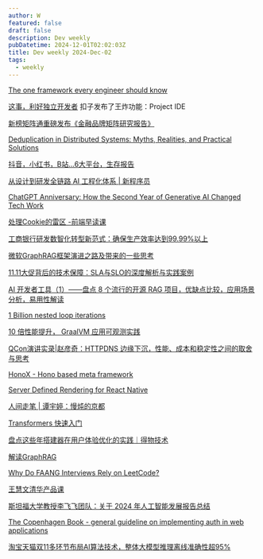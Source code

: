 ```yaml
---
author: W
featured: false
draft: false
description: Dev weekly
pubDatetime: 2024-12-01T02:02:03Z
title: Dev weekly 2024-Dec-02
tags:
  - weekly
---
```


[The one framework every engineer should know](https://read.highgrowthengineer.com/p/the-one-framework-every-engineer-must-know)

[这事，利好独立开发者](https://mp.weixin.qq.com/s?__biz=MjM5ODQ2MDIyMA%3D%3D&abtest_cookie=AAACAA%3D%3D&ascene=56&chksm=bf45c836175927b145696eafcb29476f43f4aa2612a79a0a7c9bd215ce0f9511837a0ead7a66&clicktime=1732855567&countrycode=CN&devicetype=android-34&enterid=1732855567&exportkey=n_ChQIAhIQpMduD8kF41Qi3gzZ2QL8GxLjAQIE97dBBAEAAAAAAHUHNrZhON8AAAAOpnltbLcz9gKNyK89dVj0Uu3aM32mWPc%2F3ZxpnvPtlxAPNhRqWGg70Xkaukq0huXXb4zz7RByv6bffNQep7WOy%2F01PaIs%2BLfrK%2FUtPeHdn6i08B%2B9zIJD6qulXmKENhO0XqE5jGUnoGEq2X4YdnLkZqnKwrvA75dkooF64zryX9ujrDczePA1oRRD%2BFG%2BkFAAwwfQCa9i19pMikk1Pfp4ucXwN6XLMIs33ghAxudONNIjatovOwttPa58U6K9pb373O%2F9eYVAvN8zLQxI&fasttmpl_flag=0&fasttmpl_fullversion=7491330-zh_CN-zip&fasttmpl_type=0&finder_biz_enter_id=4&flutter_pos=54&idx=1&lang=zh_CN&mid=2650730312&nettype=3gnet&pass_ticket=qKH9IGOEggBR7DvfvZ5SHA5vsN7eUqflr2nofELuQauafEtYLBH1OofyOmu51jQT&ranksessionid=1732854276&realreporttime=1732855567019&scene=90&session_us=gh_672f4fa64015&sessionid=1732854264&sn=c8da5ddd22b06430535cd82971b54f25&subscene=93&utm_source=pocket_shared&version=2800363a&wx_header=3&xtrack=1) 扣子发布了王炸功能：Project IDE

[新榜矩阵通重磅发布《金融品牌矩阵研究报告》](https://mp.weixin.qq.com/s?__biz=MzI3MzAxMDE5Ng%3D%3D&abtest_cookie=AAACAA%3D%3D&ascene=3&chksm=f129c5f369990f254311024597ca3f43a9082eda0ed538d0fccb0d247e69a8d367d4d72f286d&clicktime=1732854500&countrycode=CN&devicetype=android-34&enterid=1732854500&exportkey=n_ChQIAhIQ2s7GqXJTke2IlEOZQHxJlRLjAQIE97dBBAEAAAAAAJLlJ3vPoXEAAAAOpnltbLcz9gKNyK89dVj08nA3dhFjZ8W919UnVGFpWCvcwMQhnWLI3TnkciPMBmOvMP07I50GPHMLlnuRfg12ZBqJN%2BdqeT%2BPwbT1nLJGaBSPtHtlAKrPv%2BZULp2tRsiEWWYSGtmcnI7en00I3oNR7VmJIyyKqdrxwaZpd5TJ7OFRyn3KIt7s2sf0qvThl3HbSQIX1ImdPJMOdgwrp1XaJ4hLCjSJkVyw1dfENgBPOO%2BLFgbB%2FuIn4LaMohHp966uKKklNNLnu8V2g%2F9y&fasttmpl_flag=0&fasttmpl_fullversion=7491330-zh_CN-zip&fasttmpl_type=0&idx=1&lang=zh_CN&mid=2652174266&nettype=3gnet&pass_ticket=gv8dcmVrC%2B2NVkz4Nsjg%2Fd1MMXVHC49WYP%2BTkEaQV1M%2BNEyeWDczXPwg1dCLjFb%2B&realreporttime=1732854500624&scene=126&session_us=gh_6617a7e6fef9&sessionid=1732854264&sn=93d8cce8a9b405a3466bfda1b17e999d&subscene=10000&utm_source=pocket_shared&version=2800363a&wx_header=3)

[Deduplication in Distributed Systems: Myths, Realities, and Practical Solutions](https://www.architecture-weekly.com/p/deduplication-in-distributed-systems)

[抖音，小红书，B站...6大平台，生存报告](https://mp.weixin.qq.com/s?__biz=MjM5NjM5MjQ4MQ%3D%3D&abtest_cookie=AAACAA%3D%3D&ascene=56&chksm=bc67c439e843e28e2ec8ff0f382b83369e16227dd78f107ff234b77173f6281cec216286fe79&clicktime=1732854333&countrycode=CN&devicetype=android-34&enterid=1732854333&exportkey=n_ChQIAhIQZR%2FA23FF7obgrBebCSj5dRLjAQIE97dBBAEAAAAAAKGOOjIvL4MAAAAOpnltbLcz9gKNyK89dVj0SXt%2Fk%2FAw6lS0LyhN1L4%2BxOHSKz6jIL3OgdPxKkxVnlvjo9dZ9u%2BVP6Xh4FjM%2BuPFj11vfQvFha8R%2BHyAXn3nuq%2FADonrxG%2BaNautb30sYRVErClyjxNG9gP0iTE5b0blSSBrIgMD57vhDl65cIIgmcCA7Q%2FeYYLS3ExzDDadzlj1K6ExTvbW6PTg5R2sPedWkKTNuL7wbHufN8PdJF6IHJ0%2FT1ID7lgSuZgSYgyUmI7sjlay3CRXR7VhThNz&fasttmpl_flag=0&fasttmpl_fullversion=7491330-zh_CN-zip&fasttmpl_type=0&finder_biz_enter_id=4&flutter_pos=38&idx=1&lang=zh_CN&mid=2651757426&nettype=3gnet&pass_ticket=C0keYR09C%2FBGh%2FkbZcBPqyTeIZy3UgWA%2BSqZadNfAy76K3uV5TklxKscQ8AmDubz&ranksessionid=1732854276&realreporttime=1732854333089&scene=90&session_us=gh_cc764ea0efaa&sessionid=1732854264&sn=ecd26bfb4554749218bb64c637c81f18&subscene=93&utm_source=pocket_shared&version=2800363a&wx_header=3&xtrack=1)

[从设计到研发全链路 AI 工程化体系 | 新程序员](https://mp.weixin.qq.com/s?__biz=Mzg4MTYwMzY1Mw%3D%3D&abtest_cookie=AAACAA%3D%3D&ascene=56&chksm=ce2bd23f907f462451dcab51d7ffe81ca625e4bcc0c84c4e7d535a92b4db2fd6bdf08c81b16f&clicktime=1732794095&countrycode=CN&devicetype=android-34&enterid=1732794095&exportkey=n_ChQIAhIQl33cfvhxFk9UkN0w24Jn8RLjAQIE97dBBAEAAAAAABSfOYPpQpYAAAAOpnltbLcz9gKNyK89dVj0qmxBNCXnxXiYaJT7iO5HOicrqEvhYvNbNkCgICqHpoHXAbOzaTJAW36pBoa4lRaFklqcjrnwM6PgcZ58q3KDQePl3OR72D7kmifTsIiIoqyi3Me4zdok%2F%2BssV%2FKYXdoPSAYK2qpNMwiLGRbPv67fueBlTUa0fVzCb9%2BOjNSk60obo8qQSpdPA7iZNM1IJWE6chLsVh8W%2Ffas8blyL55H%2FR2gps2mwx3NIfjREVe7TnvTCp29RIGhT1aI62HR&fasttmpl_flag=0&fasttmpl_fullversion=7491330-zh_CN-zip&fasttmpl_type=0&finder_biz_enter_id=4&flutter_pos=12&idx=1&lang=zh_CN&mid=2247513617&nettype=WIFI&pass_ticket=uV6dozZtgH69y5IKOX7f%2BSplu8%2B0E0bb53sH1X%2FfXxH3vHqBQhuu%2FFJg1p%2FeieSU&ranksessionid=1732794043&realreporttime=1732794095223&scene=90&session_us=gh_4ef2f1ed6b20&sessionid=1732794062&sn=4a4ef6e0596251e80ad792da97307fa9&subscene=93&utm_source=pocket_shared&version=2800363a&wx_header=3&xtrack=1)

[ChatGPT Anniversary: How the Second Year of Generative AI Changed Tech Work](https://www.techrepublic.com/article/chatgpt-anniversary-2024/)

[处理Cookie的雷区 -前端早读课](https://mp.weixin.qq.com/s?__biz=MjM5MTA1MjAxMQ%3D%3D&abtest_cookie=AAACAA%3D%3D&ascene=56&chksm=bc15a9d35dc688b26c141bb875fdba823166047a4356035762b9d114bb7e59aa53e0c8397579&clicktime=1732694443&countrycode=CN&devicetype=android-34&enterid=1732694443&exportkey=n_ChQIAhIQu2NfnjRdoYTeVhj0tv8z%2FRLjAQIE97dBBAEAAAAAAJtxMZzQl90AAAAOpnltbLcz9gKNyK89dVj0H7M%2BZoKtLkJseCvsWX4XJxE3dDI5Asc%2F7H%2FAN7N9pb6d9rbKrwDF5YtIJPIR7gzrGqer%2FWy%2FWs3ZWnJ4jApHXRshpy7EUN2ro%2FcbDXe7NagaOEUpHN7xX7lCd6jwC4gzmu%2FmTEaoLu0UEhzTWjv5K5TlOkGtqpCtCpUIrVY0TgAdS%2FhLRd3T5jplQ12a31h%2FPLHa5iEJSZKiosZ%2BYPoUn8FKN7FcdM%2B3iJjBR8AUi%2FtCJu%2BESGONsWC49u1t&fasttmpl_flag=0&fasttmpl_fullversion=7488700-zh_CN-zip&fasttmpl_type=0&finder_biz_enter_id=4&flutter_pos=4&idx=1&lang=zh_CN&mid=2651274276&nettype=3gnet&pass_ticket=r54IXyfWY7JOEaG9WzUrPyK6idlLDZje%2FbzdQ0GG1U4gnzV9JzDDd%2FNCnfJfuVZe&ranksessionid=1732694389&realreporttime=1732694443209&scene=90&session_us=gh_780d1f7a7e67&sessionid=1732694431&sn=ca3ea247fd4b40bbbd7d5a4dc1932357&subscene=93&utm_source=pocket_shared&version=2800363a&wx_header=3&xtrack=1)

[工商银行研发数智化转型新范式：确保生产效率达到99.99%以上](https://mp.weixin.qq.com/s?__biz=MzkzMzQzNjQ5Mw%3D%3D&abtest_cookie=AAACAA%3D%3D&ascene=56&chksm=c3f64cc8e350e8a2fbb75eef4fa3c6ba42ea2ed2fd78fa1c5be5d072f50a0b72266bb2bc4d9c&clicktime=1732693058&countrycode=CN&devicetype=android-34&enterid=1732693058&exportkey=n_ChQIAhIQZ6EmtUlgtCvhu5%2BG%2FZZbCRLPAQIE97dBBAEAAAAAAGbcABIeph4AAAAOpnltbLcz9gKNyK89dVj0ANIhv0V1CrMmvu8E33EAyD1vMOTH4dRkiasgpp99UYg7s0HLfGuYEkuFzHwLTt9sPlMiocC%2BoDVU2UlfO4V9R1Zq9wTqNMCZduMJb02tQAhXUTQ5NLkk%2Fk6LH%2BwE1Tl3pgJxGgA%2Bpe2sophrK14rn1G80LDiKX1P2Ti9jKSCrHMTS4xg%2FNyOGCXvh4TNxknqgDIKBbcN922XQsvKWnGCE2%2Fg28CxhZOZeQ%3D%3D&fasttmpl_flag=0&fasttmpl_fullversion=7488700-zh_CN-zip&fasttmpl_type=0&finder_biz_enter_id=4&flutter_pos=6&idx=1&lang=zh_CN&mid=2247493630&nettype=WIFI&pass_ticket=pXuLUTCik0tuq277V9gsLcHZsCWAmzs6CLmnDPrtjBlFJ5s6k1eqd4JjWEcIE1SU&ranksessionid=1732693023&realreporttime=1732693058972&scene=90&session_us=gh_8e9ab6316c68&sessionid=1732693026&sn=fdb0050f3f64b0c18ef21d9a5abd687f&subscene=93&utm_source=pocket_shared&version=2800363a&wx_header=3&xtrack=1)

[微软GraphRAG框架演进之路及带来的一些思考](https://mp.weixin.qq.com/s?__biz=MzAxMjc3MjkyMg%3D%3D&abtest_cookie=AAACAA%3D%3D&ascene=56&chksm=82c524da979358ad343927c170af7f631ab1d797f94f63b8ef7a9249dd425f13fa8b443dcb86&clicktime=1732687524&countrycode=CN&devicetype=android-34&enterid=1732687524&exportkey=n_ChQIAhIQr%2BuQq5sxert3D9LxfSyTIxLjAQIE97dBBAEAAAAAAOJAKQfLxB4AAAAOpnltbLcz9gKNyK89dVj0w7fCnMwpk8JayhASR6eAulZ%2B4CENxOfuFtwzULYsXqZJuCrT9iq9uOWAQd1AASCBr0NvoMfe66b8ll1%2B7QBiQAMVpIIRoN2VGLsfH04e9Bo2L5fd%2FG7n69BcXaSjTwKgwILiKnWiNM8C41YhoGOLS96EyML%2FdkcbfDwXkpwGdYBSB98rPiE6d2LXhqXt2CeTuprn90RbweJMff4La%2FlaZZhTdACTW9N7xVpT7%2BgIdgiH6cNO0koMB8f%2FjmEz&fasttmpl_flag=0&fasttmpl_fullversion=7488477-zh_CN-zip&fasttmpl_type=0&finder_biz_enter_id=4&flutter_pos=17&idx=1&lang=zh_CN&mid=2648416301&nettype=WIFI&pass_ticket=lanvm4%2FtuMFYE2qqSXstUfSShaGktW8zUJ1VmGqqHjsIzWsPQ1YoZmsKY5giwR4H&ranksessionid=1732687096&realreporttime=1732687524129&scene=90&session_us=gh_dfcce54c6817&sessionid=1732687101&sn=a9342da0af1af43072989539b5548454&subscene=93&utm_source=pocket_shared&version=2800363a&wx_header=3&xtrack=1)

[11.11大促背后的技术保障：SLA与SLO的深度解析与实践案例](https://mp.weixin.qq.com/s?__biz=MzU1OTgxMTg2Nw%3D%3D&abtest_cookie=AAACAA%3D%3D&ascene=56&chksm=fd8217f16eba1815810178316ae8abf12dd3d559f7d52ea1b2ce98b7a55507fe17ecd5ab91fb&clicktime=1732680633&countrycode=CN&devicetype=android-34&enterid=1732680633&exportkey=n_ChQIAhIQvj6XS8ZJ4OuZhMNonGc%2BFhLjAQIE97dBBAEAAAAAAHKyKHyxfFIAAAAOpnltbLcz9gKNyK89dVj0h%2FXRzsSUXcVYXLfslK9G%2FHR8%2BehUjx9RqmdW3224RO%2FKSgf1ILfprpC4W0qjEXfhjIci6Xda9xep%2FmhsK%2BybHdn9wKU7Btaq9NxlG0AAJdi01chgNsBneFSM%2FKygaqRicS4DExzu6O%2BV%2FsBeDJXjxnEgHR2GQNAVkcLOvt3QMvenRB5yntTbv6UitP9eIuES%2BD5akcirCsWYzIoSBMIw0PeiQ%2F8JvCTW2FabJ%2FEPAh72tgnRuSOH%2FAAMqOlg&fasttmpl_flag=0&fasttmpl_fullversion=7488477-zh_CN-zip&fasttmpl_type=0&finder_biz_enter_id=4&flutter_pos=9&idx=1&lang=zh_CN&mid=2247510931&nettype=WIFI&pass_ticket=R0qtR6JZrgVMvaq29a%2FAV9jtLXjrYkf01g%2FR2G6DADmRxl2vznj4aKFj1WB%2Fj%2Bt5&ranksessionid=1732678837&realreporttime=1732680633943&scene=90&session_us=gh_922664ee5022&sessionid=1732678842&sn=cbc3df627f5d5f84514653e7f4617f5e&subscene=93&utm_source=pocket_shared&version=2800363a&wx_header=3&xtrack=1)

[AI 开发者工具（1）——盘点 8 个流行的开源 RAG 项目，优缺点比较，应用场景分析，易用性解读](https://mp.weixin.qq.com/s?__biz=Mzg2OTk1NDQ4Ng%3D%3D&abtest_cookie=AAACAA%3D%3D&ascene=56&chksm=cf906f736daabe950c618ee1d5a1584e9e5e94a4d9ba49349c081879988feb3e49de04e66cb5&clicktime=1732633841&countrycode=CN&devicetype=android-34&enterid=1732633841&exportkey=n_ChQIAhIQ6GSYvOR%2F9el1rMrm%2BkEFAhLjAQIE97dBBAEAAAAAAEGKILUQ1sEAAAAOpnltbLcz9gKNyK89dVj0FQ4E50WyOEDhVrXHFMKQYCtA8nWoe%2Fpn%2B4ocOaAxTgRDL4BmoKX7ltW60%2BLvdqhQ2UNEXGgqTS%2FAELq7FeCImVR7EvR%2BrmGKhHY%2BM%2FKKL9mUDSHPN4Ryz3GSBhmYNOnnYkA4iU%2FGxQXPzmO1nCsSEGmFSvVF5lVUFcHlnjTm63OeGaFaU92zCbrPDESciB3WQgtS1vs24Sw455xZUyWdX1JAAGcMtjgEGfsgxHQ1aa4A4ENaijcfAJjNEttA&fasttmpl_flag=0&fasttmpl_fullversion=7488477-zh_CN-zip&fasttmpl_type=0&finder_biz_enter_id=4&flutter_pos=1&idx=1&lang=zh_CN&mid=2247485476&nettype=WIFI&pass_ticket=sfT6qPJrlVG%2Bbxuykl8ux%2BSyo%2BjhJhC%2FumPjcP5vbGXSiK3ROY9fGfoIocSlzkzL&ranksessionid=1732633826&realreporttime=1732633841276&scene=90&session_us=gh_ec777b357608&sessionid=1732633832&sn=31d673363f68416265e61aff9e8fdb06&subscene=93&utm_source=pocket_shared&version=28003639&wx_header=3&xtrack=1)

[1 Billion nested loop iterations](https://benjdd.com/languages/)

[10 倍性能提升， GraalVM 应用可观测实践](https://mp.weixin.qq.com/s?__biz=MzIzOTU0NTQ0MA%3D%3D&abtest_cookie=AAACAA%3D%3D&ascene=56&chksm=e92a1ae1de5d93f7ecbfeabbe2f15015f2ee7b455013f7dcf61c7eaf1707072b599bdc3b4711&clicktime=1732529465&countrycode=CN&devicetype=android-34&enterid=1732529465&exportkey=n_ChQIAhIQgzJAZmCLARrYgGIL6AXsQRLjAQIE97dBBAEAAAAAACj0KK7WM7IAAAAOpnltbLcz9gKNyK89dVj0IQVkf%2BUGaeU%2FWT0H69noO9kQws2nLPDyJPcYmhKzt4%2BFQDijkEgMs68FlkursDL0W5FRfb7avkWib8IkA2OIAb7DKQz%2FjClaungH00Fsjmw9dlQRoRHaZkGvSMrOa3D5k1GZyWmnc9zHGKm%2FdL4nsr1udXarPG1bWZFV18Cu4yPczqo6%2FVlLacYJqfg8F2Ip19av%2BImHjArYiLUc%2FX%2B1jcA1cg9VmpiaHJZAJpQ%2Frp9KElyGgqX8P7jwx1oH&fasttmpl_flag=0&fasttmpl_fullversion=7487041-zh_CN-zip&fasttmpl_type=0&finder_biz_enter_id=4&flutter_pos=2&idx=1&lang=zh_CN&mid=2247542766&nettype=WIFI&pass_ticket=WfXue1qV%2Fs4GjGOC%2Fr5UwZ9CoYIR1mZpTdC9k2BTB9qSt9xyOUC1UbExLoC89pYK&ranksessionid=1732529361&realreporttime=1732529465429&scene=90&session_us=gh_7fc9311f04ad&sessionid=1732529364&sn=5e1b577511ed35fb73941d220926b71d&subscene=93&utm_source=pocket_shared&version=28003639&wx_header=3)

[QCon演讲实录|赵彦奇：HTTPDNS 边缘下沉，性能、成本和稳定性之间的取舍与思考](https://mp.weixin.qq.com/s?__biz=MzI1MzYzMjE0MQ%3D%3D&abtest_cookie=AAACAA%3D%3D&ascene=56&chksm=e874ccbae126d6b8016b7c85d97ceded230b735da9002482631f8ef1ff565e22cee774891ade&clicktime=1732529418&countrycode=CN&devicetype=android-34&enterid=1732529418&exportkey=n_ChQIAhIQN3vkMJANpzDZXCqWy1WkQxLjAQIE97dBBAEAAAAAAJcHL9apM%2FQAAAAOpnltbLcz9gKNyK89dVj002iIhP0c4khsfixAxXz%2FcPE4SmUA54l5195v0N3I0TCWzXwuSfAAMzUHqMKls1nyIEqGctXf8nLDwGnP2UNrgMcELNIRExazeGs9k24LpNJ2UbH%2FDZhPfDTSgGWAkOkuYFKggRepuRIaHOgd7wCXXszYjcd%2BSX3g0dCWEdAEiTknjkG%2F6Lyw4anuKPU7FR9MYAVi15dMroSLD6oIhLPKdpIeYyaswLZ1C1cWAcPfqLvSlN%2FFlkrzHGtpdz0Q&fasttmpl_flag=0&fasttmpl_fullversion=7487041-zh_CN-zip&fasttmpl_type=0&finder_biz_enter_id=4&flutter_pos=1&idx=1&lang=zh_CN&mid=2247511935&nettype=WIFI&pass_ticket=%2FGrF%2FudJGwdnNwqADK9LZwGNyZLZCS0lcU%2FVkrwR9HgB6YVWfISr4YSkoIXU8Pyo&ranksessionid=1732529361&realreporttime=1732529418817&scene=90&session_us=gh_24231986c9c8&sessionid=1732529364&sn=88a8d4ab292bb9ee27d1b437b06b7922&subscene=93&utm_source=pocket_shared&version=28003639&wx_header=3&xtrack=1)

[HonoX - Hono based meta framework](https://github.com/honojs/honox)

[Server Defined Rendering for React Native](https://github.com/rise-tools/rise-tools)

[人间走笔 | 谭宇婷：慢炖的京都](https://mp.weixin.qq.com/s?__biz=MzA3MDE5NTIwOQ%3D%3D&abtest_cookie=AAACAA%3D%3D&ascene=56&chksm=baec47275532e154b00e0fa1a11d58466cef2c7ce829bee40d6005092c0ecb21bbc8a29be315&clicktime=1732501703&countrycode=CN&devicetype=android-34&enterid=1732501703&exportkey=n_ChQIAhIQnrSackeKGlClqsk5weNxsxLjAQIE97dBBAEAAAAAALMqJuY959MAAAAOpnltbLcz9gKNyK89dVj0LScnIb8jy%2FE%2FNGUehHJUHak8fGhjeGDbKKy242dST5ivMPsmldES8gsFDH%2FSOuhSXeXiXoczkD7QKfuPZu4Vc7OUIimol80VjWSHUeZg%2FUDQAXv0msm%2FmtjYdpPkJV8poyrvzfEzygQFEYHSX2nN%2FzLigSo4QeaQkR7rLdmxWKJi1X7GGPZf%2B%2B3L37zQGnex5B0DgIu%2B%2Fpk3in2tAY%2FpNcRolXWbThWo9veIQBxWHt%2F9Lekyrm2PY5GquIdg&fasttmpl_flag=0&fasttmpl_fullversion=7482634-zh_CN-zip&fasttmpl_type=0&finder_biz_enter_id=4&flutter_pos=3&idx=1&lang=zh_CN&mid=2687027619&nettype=3gnet&pass_ticket=PoXI2eO06aUty6ntRRAk6szwRcPwYYg90bD4IC0SgCmbFbJ36Tla6TLOY3Pas68z&ranksessionid=1732500673&realreporttime=1732501703301&scene=90&session_us=gh_0772a0233afd&sessionid=1732500686&sn=414c8a6e9ca335db988ae06fe395d3e2&subscene=93&utm_source=pocket_shared&version=28003639&wx_header=3&xtrack=1)

[Transformers 快速入门](https://transformers.run/)

[盘点这些年搭建器在用户体验优化的实践｜得物技术](https://mp.weixin.qq.com/s?__biz=MzkxNTE3ODU0NA%3D%3D&ascene=56&clicktime=1732499720&enterid=1732499720&fasttmpl_flag=0&fasttmpl_fullversion=7482634-zh_CN-zip&fasttmpl_type=0&idx=1&mid=2247535369&realreporttime=1732499720310&scene=1&sessionid=1732499688&sn=0240ae537043cd1cfadc5f0ec918a7a6&subscene=10000&utm_source=pocket_shared)

[解读GraphRAG](https://mp.weixin.qq.com/s?__biz=MzAwOTcyNzA0OQ%3D%3D&abtest_cookie=AAACAA%3D%3D&ascene=56&chksm=8143b2e0c72389122b89505b752b73a172fc64091c9ec1919834939666fae125a63ca1c594e2&clicktime=1732493709&countrycode=CN&devicetype=android-34&enterid=1732493709&exportkey=n_ChQIAhIQOJ80969T0xQMKvAJmnpwsBLjAQIE97dBBAEAAAAAAKu%2BAjtE6MwAAAAOpnltbLcz9gKNyK89dVj00faw0WlSaVik6AsY%2F624rBcBXlBBgg8R4uR0f7jINHFhjtpZ4FekXhgOEj2ZmjqVRCIG0BD5KKs3vl1YUgm0nKFy10%2Bq28oOQ5NQIkWbofl1B%2F9lQMEOlEnOiYECGFiWfu1PlSMBGRpsr26umaClj8DiSynUkWox3Vq%2F0Q8GsByt1%2B9%2F0%2FZfiuQIS5876Pnk0hcYThTtXGRW0Nzs7hII0yUff44fILdekc20CXp%2Fg%2BHtsmc0bgQkncPep2ZW&fasttmpl_flag=0&fasttmpl_fullversion=7482634-zh_CN-zip&fasttmpl_type=0&finder_biz_enter_id=4&flutter_pos=6&idx=1&lang=zh_CN&mid=2658979555&nettype=3gnet&pass_ticket=7e79KQV3Nd4MAaJdA%2B1XVEhus5cO8GwLCDLyOUpMDLdX8VL6cv%2BVsVWa9%2F3hqa6N&ranksessionid=1732493657&realreporttime=1732493709871&scene=90&session_us=gh_5f118b7cfff6&sessionid=1732493697&sn=e1b7031a5ed1558523532c81d828ffe2&subscene=93&utm_source=pocket_shared&version=28003639&wx_header=3&xtrack=1)

[Why Do FAANG Interviews Rely on LeetCode?](https://mastermentee.substack.com/p/why-do-faang-interviews-rely-on-leetcode)

[王慧文清华产品课](https://nanqiang.feishu.cn/wiki/wikcncDyFTq1agB5UaEZnUGZD4g)

[斯坦福大学教授李飞飞团队：关于 2024 年人工智能发展报告总结](https://mp.weixin.qq.com/s?__biz=MzIyNjM2MzQyNg%3D%3D&abtest_cookie=AAACAA%3D%3D&ascene=56&chksm=e95d58d7a5756d868c87a6ed396f43265f482c487e00c6f2082a87b110f43e39cf0032ad6fa9&clicktime=1732423599&countrycode=CN&devicetype=android-34&enterid=1732423599&exportkey=n_ChQIAhIQVc8gHM08bbiQungiGvbx2hLjAQIE97dBBAEAAAAAAClQDwZoZ3cAAAAOpnltbLcz9gKNyK89dVj0kBgP0U77QJgYvBCbBb1CmHopYfofH%2BpklYZvlD7i0gtvndQuxg4D9U4duc16n3oWTLd2IKAfZUL8YJt1FUZTCTYq%2FSZnvCS92mY2uQiZOAzT81UhdUPberGPjHYJHo8O1BmOHx%2BDVD6ZnWRKQmS9kE4korXbfjcEH9iw4VmK1NdvISk5xLuvHEgpQn%2FKeb7%2FA4yadfL%2FILIA0YcoJE5Tl4tLWupebPy27zrxrwX%2BISbo488sZ39i6%2F4CoVuY&fasttmpl_flag=0&fasttmpl_fullversion=7482634-zh_CN-zip&fasttmpl_type=0&finder_biz_enter_id=4&flutter_pos=5&idx=1&lang=zh_CN&mid=2247692032&nettype=WIFI&pass_ticket=qBJP%2Bkjzqf1kejOUe14T7%2F90EM5tJgpG7ARtcaopDUgyTnxhX5%2BD1n4x%2BLjhtkIZ&ranksessionid=1732423585&realreporttime=1732423599129&scene=90&session_us=gh_7e08dd400559&sessionid=1732423587&sn=b53286607b9c413a102248b475a918aa&subscene=93&utm_source=pocket_shared&version=28003639&wx_header=3&xtrack=1)

[The Copenhagen Book - general guideline on implementing auth in web applications](https://thecopenhagenbook.com/)

[淘宝天猫双11多环节布局AI算法技术，整体大模型推理离线准确性超95%](https://mp.weixin.qq.com/s?__biz=Mzg4NTczNzg2OA%3D%3D&abtest_cookie=AAACAA%3D%3D&ascene=56&chksm=ce49214030e2de7d5a906580f224b25b8d808ba8381cbe814be7462d638dfc9513c3292cad3a&clicktime=1732241091&countrycode=CN&devicetype=android-34&enterid=1732241091&exportkey=n_ChQIAhIQjOtdNjyQ38ad5gHtxopcGBLjAQIE97dBBAEAAAAAALNGMFOXNgAAAAAOpnltbLcz9gKNyK89dVj00F1pydPWDe2kRS%2FQugLamCxb%2FKv%2B2YKe9%2FsS9KxNcWTNHYlGWwm8xLt2wYAwmJakD%2Bo9BaOqsCezEQQ%2F66qq7teJC3MvEDqt%2F2WFmv3AzUSd7cyDX1cO5H2nCUoUjugpzsFKTpFvR7JjfVRBydBMsbLwIs8pzCReO2DbAxjrj942GjWzaiSy5RMxGF0EO7aRigj%2FX4rJUva51Hbs2p1iWRg5DD433SsloA2XVMuTVW7Nj7VMOTGwz2kIRmx%2B&fasttmpl_flag=0&fasttmpl_fullversion=7481515-zh_CN-zip&fasttmpl_type=0&finder_biz_enter_id=4&flutter_pos=9&idx=1&lang=zh_CN&mid=2247506876&nettype=3gnet&pass_ticket=Tyo51ME525uzfEqdtl%2FtUZ51Hqbtlht%2BdHSPT%2FXKNLJ44bdfWWxvFzBOF22s3llg&ranksessionid=1732241011&realreporttime=1732241091402&scene=90&session_us=gh_438062fa21b1&sessionid=1732241070&sn=087ed378b132f1489e4f6a3549dfbd67&subscene=93&utm_source=pocket_shared&version=28003636&wx_header=3&xtrack=1)

[]()

[]()

[]()

[]()

[]()

[]()

[]()

[]()

[]()

[]()

[]()

[]()

[]()

[]()

[]()

[]()

[]()

[]()

[]()

[]()

[]()

[]()

[]()

[]()

[]()

[]()

[]()

[]()

[]()

[]()

[]()

[]()

[]()

[]()

[]()

[]()

[]()

[]()

[]()

[]()

[]()

[]()

[]()

[]()

[]()

[]()

[]()

[]()

[]()

[]()

[]()

[]()

[]()

[]()

[]()

[]()

[]()

[]()

[]()

[]()

[]()

[]()

[]()

[]()

[]()

[]()

[]()

[]()

[]()

[]()

[]()

[]()

[]()

[]()

[]()

[]()

[]()

[]()

[]()

[]()

[]()

[]()

[]()

[]()

[]()

[]()

[]()

[]()

[]()

[]()

[]()

[]()

[]()

[]()

[]()

[]()

[]()

[]()

[]()

[]()

[]()

[]()

[]()

[]()

[]()

[]()

[]()

[]()

[]()

[]()

[]()

[]()

[]()

[]()

[]()

[]()

[]()

[]()

[]()

[]()

[]()

[]()

[]()
